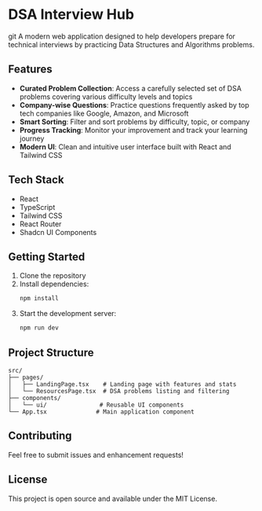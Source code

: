 # DSA Interview Hub
git 
A modern web application designed to help developers prepare for technical interviews by practicing Data Structures and Algorithms problems.

## Features

- **Curated Problem Collection**: Access a carefully selected set of DSA problems covering various difficulty levels and topics
- **Company-wise Questions**: Practice questions frequently asked by top tech companies like Google, Amazon, and Microsoft
- **Smart Sorting**: Filter and sort problems by difficulty, topic, or company
- **Progress Tracking**: Monitor your improvement and track your learning journey
- **Modern UI**: Clean and intuitive user interface built with React and Tailwind CSS

## Tech Stack

- React
- TypeScript
- Tailwind CSS
- React Router
- Shadcn UI Components

## Getting Started

1. Clone the repository
2. Install dependencies:
   ```bash
   npm install
   ```
3. Start the development server:
   ```bash
   npm run dev
   ```

## Project Structure

```
src/
├── pages/
│   ├── LandingPage.tsx    # Landing page with features and stats
│   └── ResourcesPage.tsx  # DSA problems listing and filtering
├── components/
│   └── ui/               # Reusable UI components
└── App.tsx              # Main application component
```

## Contributing

Feel free to submit issues and enhancement requests!

## License

This project is open source and available under the MIT License.
